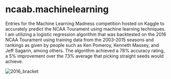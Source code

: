 # ncaab.machinelearning
Entries for the Machine Learning Madness competition hosted on Kaggle to accurately predict the NCAA Tourament using machine learning techniques. I am utilizing a logistic regression algorithm that was backtested on the 2016 NCAA Tourament using training data from the 2003-2015 seasons and rankings as given by people such as Ken Pomeroy, Kenneth Massey, and Jeff Sagarin, among others. The algorithm achieved a 78% accuracy rating, a 5% improvement over the 73% average that picking straight seeds would achieve.

![2016_bracket](http://i.imgur.com/FyDiJI7.jpg)
